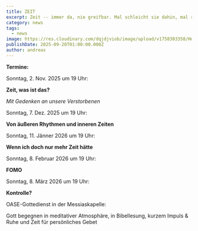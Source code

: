 ```yaml
---
title: ZEIT
excerpt: Zeit -- immer da, nie greifbar. Mal schleicht sie dahin, mal rast sie davon. Wir wünschen uns mehr von ihr -- und verlieren sie doch so leicht. In dieser <b>OASE Gottesdienstreihe</b> wollen wir dem Geheimnis der Zeit nachspüren und entdecken, wie wir gut in ihr leben können.  <a class="text-muted underline  font-medium" href="/gottesdienste#oase">Termine</a>.
category: news
tags:
  - news
image: https://res.cloudinary.com/dqjdjviob/image/upload/v1758303358/Homepage/News/icicle-1125335_xkjqb5.jpg
publishDate: 2025-09-20T01:00:00.000Z
author: andreas
---
```


**Termine:**

Sonntag, 2. Nov. 2025 um 19 Uhr:

**Zeit, was ist das?**

*Mit Gedenken an unsere Verstorbenen*

Sonntag, 7. Dez. 2025 um 19 Uhr:

**Von äußeren Rhythmen und inneren Zeiten**

Sonntag, 11. Jänner 2026 um 19 Uhr:

**Wenn ich doch nur mehr Zeit hätte**

Sonntag, 8. Februar 2026 um 19 Uhr:

**FOMO**

Sonntag, 8. März 2026 um 19 Uhr:

**Kontrolle?**

OASE-Gottedienst in der Messiaskapelle:

Gott begegnen in meditativer Atmosphäre, in Bibellesung, kurzem Impuls & Ruhe und Zeit für persönliches Gebet